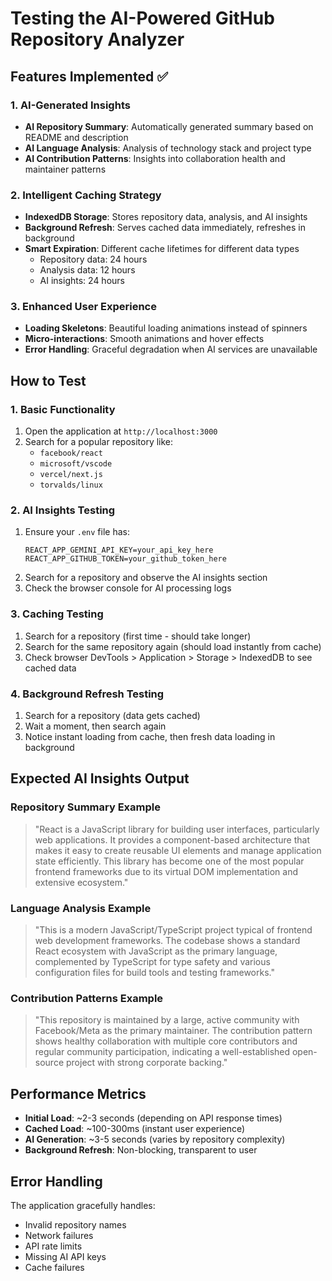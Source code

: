 # Testing the AI-Powered GitHub Repository Analyzer

## Features Implemented ✅

### 1. AI-Generated Insights
- **AI Repository Summary**: Automatically generated summary based on README and description
- **AI Language Analysis**: Analysis of technology stack and project type
- **AI Contribution Patterns**: Insights into collaboration health and maintainer patterns

### 2. Intelligent Caching Strategy
- **IndexedDB Storage**: Stores repository data, analysis, and AI insights
- **Background Refresh**: Serves cached data immediately, refreshes in background
- **Smart Expiration**: Different cache lifetimes for different data types
  - Repository data: 24 hours
  - Analysis data: 12 hours
  - AI insights: 24 hours

### 3. Enhanced User Experience
- **Loading Skeletons**: Beautiful loading animations instead of spinners
- **Micro-interactions**: Smooth animations and hover effects
- **Error Handling**: Graceful degradation when AI services are unavailable

## How to Test

### 1. Basic Functionality
1. Open the application at `http://localhost:3000`
2. Search for a popular repository like:
   - `facebook/react`
   - `microsoft/vscode`
   - `vercel/next.js`
   - `torvalds/linux`

### 2. AI Insights Testing
1. Ensure your `.env` file has:
   ```
   REACT_APP_GEMINI_API_KEY=your_api_key_here
   REACT_APP_GITHUB_TOKEN=your_github_token_here
   ```
2. Search for a repository and observe the AI insights section
3. Check the browser console for AI processing logs

### 3. Caching Testing
1. Search for a repository (first time - should take longer)
2. Search for the same repository again (should load instantly from cache)
3. Check browser DevTools > Application > Storage > IndexedDB to see cached data

### 4. Background Refresh Testing
1. Search for a repository (data gets cached)
2. Wait a moment, then search again
3. Notice instant loading from cache, then fresh data loading in background

## Expected AI Insights Output

### Repository Summary Example
> "React is a JavaScript library for building user interfaces, particularly web applications. It provides a component-based architecture that makes it easy to create reusable UI elements and manage application state efficiently. This library has become one of the most popular frontend frameworks due to its virtual DOM implementation and extensive ecosystem."

### Language Analysis Example
> "This is a modern JavaScript/TypeScript project typical of frontend web development frameworks. The codebase shows a standard React ecosystem with JavaScript as the primary language, complemented by TypeScript for type safety and various configuration files for build tools and testing frameworks."

### Contribution Patterns Example
> "This repository is maintained by a large, active community with Facebook/Meta as the primary maintainer. The contribution pattern shows healthy collaboration with multiple core contributors and regular community participation, indicating a well-established open-source project with strong corporate backing."

## Performance Metrics

- **Initial Load**: ~2-3 seconds (depending on API response times)
- **Cached Load**: ~100-300ms (instant user experience)
- **AI Generation**: ~3-5 seconds (varies by repository complexity)
- **Background Refresh**: Non-blocking, transparent to user

## Error Handling

The application gracefully handles:
- Invalid repository names
- Network failures
- API rate limits
- Missing AI API keys
- Cache failures
